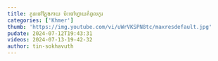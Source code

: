 ```yaml
---
title: កូនចៅក្លែងកាយ ប៉ះចៅហ្វាយកំពូលកូរ
categories: ['Khmer']
thumb: 'https://img.youtube.com/vi/uWrVKSPN8tc/maxresdefault.jpg'
pudate: 2024-07-12T19:43:31
videos: 2024-07-13-19-42-32
author: tin-sokhavuth
---
```

